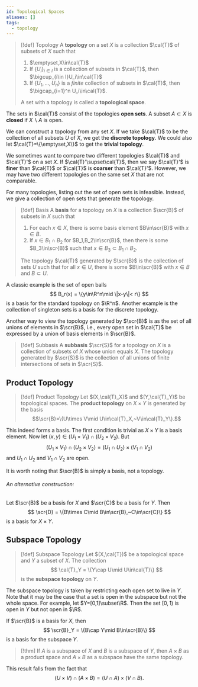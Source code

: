 ```yaml
---
id: Topological Spaces
aliases: []
tags:
  - topology
---
```


> [!def] Topology
> A **topology** on a set $X$ is a collection $\cal{T}$ of subsets of $X$ such that 
> 1. $\emptyset,X\in\cal{T}$
> 2. If $\{U_i\}_{i\in I}$ is a collection of subsets in $\cal{T}$, then $\bigcup_{i\in I}U_i\in\cal{T}$
> 3. If $\{U_1,\dots,U_n\}$ is a *finite* collection of subsets in $\cal{T}$, then $\bigcap_{i=1}^n U_i\in\cal{T}$.
>
> A set with a topology is called a **topological space**.

The sets in $\cal{T}$ consist of the topologies **open sets**. A subset $A\subset X$ is **closed** if $X\backslash A$ is open.

We can construct a topology from any set $X$. If we take $\cal{T}$ to be the collection of all subsets $U$ of $X$, we get the **discrete topology**. We could also let $\cal{T}=\{\emptyset,X\}$ to get the **trivial topology**.

We sometimes want to compare two different topologies $\cal{T}$ and $\cal{T}'$ on a set $X$. If $\cal{T}'\supset\cal{T}$, then we say $\cal{T}'$ is **finer** than $\cal{T}$ or $\cal{T}$ is **coarser** than $\cal{T}'$. However, we may have two different topologies on the same set $X$ that are not comparable.

For many topologies, listing out the set of open sets is infeasible. Instead, we give a collection of open sets that generate the topology.

> [!def] Basis
> A **basis** for a topology on $X$ is a collection $\scr{B}$ of subsets in $X$ such that 
> 1. For each $x\in X$, there is some basis element $B\in\scr{B}$ with $x\in B$.
> 2. If $x\in B_1\cap B_2$ for $B_1,B_2\in\scr{B}$, then there is some $B_3\in\scr{B}$ such that $x\in B_3\subset B_1\cap B_2$.
>
> The topology $\cal{T}$ generated by $\scr{B}$ is the collection of sets $U$ such that for all $x\in U$, there is some $B\in\scr{B}$ with $x\in B$ and $B\subset U$.

A classic example is the set of open balls
$$ B_r(x) = \{y\in\R^n\mid \|x-y\|< r\} $$
is a basis for the standard topology on $\R^n$. Another example is the collection of singleton sets is a basis for the discrete topology.

Another way to view the topology generated by $\scr{B}$ is as the set of all unions of elements in $\scr{B}$, i.e., every open set in $\cal{T}$ be expressed by a union of basis elements in $\scr{B}$.

> [!def] Subbasis
> A **subbasis** $\scr{S}$ for a topology on $X$ is a collection of subsets of $X$ whose union equals $X$. The topology generated by $\scr{S}$ is the collection of all unions of finite intersections of sets in $\scr{S}$.

## Product Topology

> [!def] Product Topology
> Let $(X,\cal{T}_X)$ and $(Y,\cal{T}_Y)$ be topological spaces. The **product topology** on $X\times Y$ is generated by the basis 
> $$\scr{B}=\{U\times V\mid U\in\cal{T}_X,~V\in\cal{T}_Y\}.$$

This indeed forms a basis. The first condition is trivial as $X\times Y$ is a basis element. Now let $(x,y)\in (U_1\times V_1)\cap(U_2\times V_2)$. But
$$ (U_1\times V_1)\cap(U_2\times V_2) = (U_1\cap U_2)\times (V_1\cap V_2) $$
and $U_1\cap U_2$ and $V_1\cap V_2$ are open.

It is worth noting that $\scr{B}$ is simply a basis, not a topology.

###### An alternative construction:
Let $\scr{B}$ be a basis for $X$ and $\scr{C}$ be a basis for $Y$. Then 
$$ \scr{D} = \{B\times C\mid B\in\scr{B},~C\in\scr{C}\} $$
is a basis for $X\times Y$.

## Subspace Topology

> [!def] Subspace Topology
> Let $(X,\cal{T})$ be a topological space and $Y$ a subset of $X$. The collection
> $$ \cal{T}_Y = \{Y\cap U\mid U\in\cal{T}\} $$
> is the **subspace topology** on $Y$.

The subspace topology is taken by restricting each open set to live in $Y$. Note that it may be the case that a set is open in the subspace but not the whole space. For example, let $Y=[0,1]\subset\R$. Then the set $[0,1)$ is open in $Y$ but not open in $\R$.

If $\scr{B}$ is a basis for $X$, then 
$$ \scr{B}_Y = \{B\cap Y\mid B\in\scr{B}\} $$
is a basis for the subspace $Y$.

> [!thm]
> If $A$ is a subspace of $X$ and $B$ is a subspace of $Y$, then $A\times B$ as a product space and $A\times B$ as a subspace have the same topology.

This result falls from the fact that 
$$ (U\times V)\cap(A\times B) = (U\cap A)\times (V\cap B). $$
